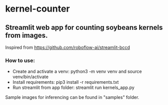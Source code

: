 # kernel-counter
## Streamlit web app for counting soybeans kernels from images. 
Inspired from https://github.com/roboflow-ai/streamlit-bccd

### How to use:
  * Create and activate a venv: python3 -m venv venv and source venv/bin/activate
  * Install requirements: pip3 install -r requirements.txt
  * Run streamlit from app folder: streamlit run kernels_app.py
  
Sample images for inferencing can be found in "samples" folder.
